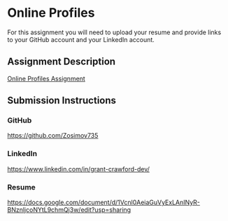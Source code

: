 # Online Profiles
For this assignment you will need to upload your resume and provide links to your GitHub account and your LinkedIn account.

## Assignment Description
[Online Profiles Assignment](https://education.launchcode.org/liftoff/modules/assignments/online-profiles)

## Submission Instructions
 
### GitHub
https://github.com/Zosimov735
 
### LinkedIn
https://www.linkedin.com/in/grant-crawford-dev/

### Resume
https://docs.google.com/document/d/1Vcnl0AeiaGuVyExLAnINyR-BNznljcoNYtL9chmQj3w/edit?usp=sharing
